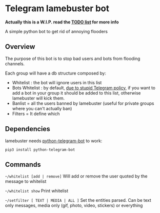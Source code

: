 #  Telegram lamebuster bot

__**Actually this is a W.I.P. read the [TODO list](/TODO.md) for more info**__


A simple python bot to get rid of annoying flooders

## Overview

The purpose of this bot is to stop bad users and bots from flooding channels.

Each group will have a db structure composed by:
- Whitelist : the bot will ignore users in this list
- Bots Whitelist : by default, [due to  stupid Telegram policy](https://core.telegram.org/bots/faq#why-doesn-39t-my-bot-see-messages-from-other-bots), if you want to add a bot in your group it should be added to this list, otherwise lamebuster will kick them. 
- Banlist = all the users banned by lamebuster (useful for private groups where you can't actually ban)
- Filters = It define which 

## Dependencies

lamebuster needs [python-telegram-bot](https://github.com/python-telegram-bot/python-telegram-bot) to work:

`pip3 install python-telegram-bot`


## Commands

-`/whitelist [add | remove]`
Will add or remove the user quoted by the message to whitelist

-`/whitelist show`
Print whitelist

-`/setfilter [ TEXT | MEDIA | ALL ]`
Set the entities parsed. Can be text only  messages, media only (gif, photo, video, stickers) or everything

